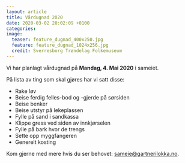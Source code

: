```yaml
---
layout: article
title: Vårdugnad 2020
date: 2020-03-02 20:02:09 +0100
categories: 
image: 
  teaser: feature_dugnad_400x250.jpg
  feature: feature_dugnad_1024x256.jpg
  credit: Sverresborg Trøndelag Folkemuseum
---
```

Vi har planlagt vårdugnad på **Mandag, 4. Mai 2020** i sameiet.

På lista av ting som skal gjøres har vi satt disse:

* Rake løv
* Beise ferdig felles-bod og -gjerde på sørsiden
* Beise benker
* Beise utstyr på lekeplassen
* Fylle på sand i sandkassa
* Klippe gress ved siden av innkjørselen
* Fylle på bark hvor de trengs
* Sette opp myggfangeren
* Generelt kosting

Kom gjerne med mere hvis du ser behovet: [sameie@gartnerilokka.no](mailto:sameie@gartnerilokka.no).


